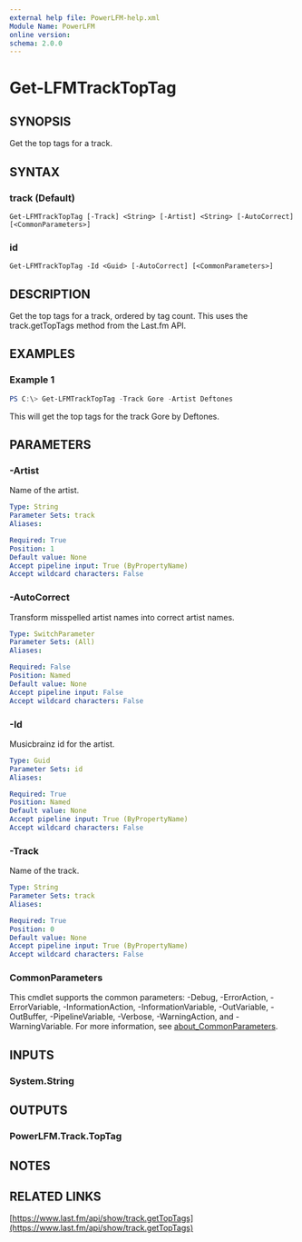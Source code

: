 ```yaml
---
external help file: PowerLFM-help.xml
Module Name: PowerLFM
online version:
schema: 2.0.0
---
```


# Get-LFMTrackTopTag

## SYNOPSIS
Get the top tags for a track.

## SYNTAX

### track (Default)
```
Get-LFMTrackTopTag [-Track] <String> [-Artist] <String> [-AutoCorrect] [<CommonParameters>]
```

### id
```
Get-LFMTrackTopTag -Id <Guid> [-AutoCorrect] [<CommonParameters>]
```

## DESCRIPTION
Get the top tags for a track, ordered by tag count. This uses the track.getTopTags method from the Last.fm API.

## EXAMPLES

### Example 1
```powershell
PS C:\> Get-LFMTrackTopTag -Track Gore -Artist Deftones
```

This will get the top tags for the track Gore by Deftones.

## PARAMETERS

### -Artist
Name of the artist.

```yaml
Type: String
Parameter Sets: track
Aliases:

Required: True
Position: 1
Default value: None
Accept pipeline input: True (ByPropertyName)
Accept wildcard characters: False
```

### -AutoCorrect
Transform misspelled artist names into correct artist names.

```yaml
Type: SwitchParameter
Parameter Sets: (All)
Aliases:

Required: False
Position: Named
Default value: None
Accept pipeline input: False
Accept wildcard characters: False
```

### -Id
Musicbrainz id for the artist.

```yaml
Type: Guid
Parameter Sets: id
Aliases:

Required: True
Position: Named
Default value: None
Accept pipeline input: True (ByPropertyName)
Accept wildcard characters: False
```

### -Track
Name of the track.

```yaml
Type: String
Parameter Sets: track
Aliases:

Required: True
Position: 0
Default value: None
Accept pipeline input: True (ByPropertyName)
Accept wildcard characters: False
```

### CommonParameters
This cmdlet supports the common parameters: -Debug, -ErrorAction, -ErrorVariable, -InformationAction, -InformationVariable, -OutVariable, -OutBuffer, -PipelineVariable, -Verbose, -WarningAction, and -WarningVariable. For more information, see [about_CommonParameters](http://go.microsoft.com/fwlink/?LinkID=113216).

## INPUTS

### System.String

## OUTPUTS

### PowerLFM.Track.TopTag

## NOTES

## RELATED LINKS

[https://www.last.fm/api/show/track.getTopTags](https://www.last.fm/api/show/track.getTopTags)
